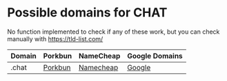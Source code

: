 # Possible domains for CHAT

No function implemented to check if any of these work, but you can check manually with https://tld-list.com/

| Domain | Porkbun | NameCheap | Google Domains |
|---|---|---|---|
| .chat | [Porkbun](https://porkbun.com/checkout/search?prb=e814663da1&tlds=&idnLanguage=&search=search&q=.chat) | [Namecheap](https://www.namecheap.com/domains/registration/results/?domain=.chat) | [Google](https://domains.google.com/registrar/search?searchTerm=.chat) |

